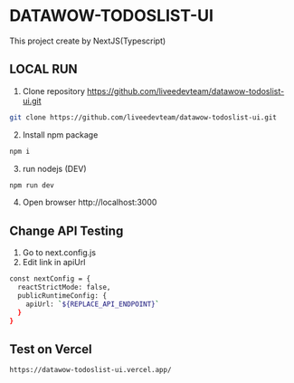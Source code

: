 # DATAWOW-TODOSLIST-UI

This project create by NextJS(Typescript)

## LOCAL RUN
1. Clone repository https://github.com/liveedevteam/datawow-todoslist-ui.git
```bash
git clone https://github.com/liveedevteam/datawow-todoslist-ui.git
```
2. Install npm package
```bash
npm i
```
3. run nodejs (DEV)
```bash
npm run dev
```
4. Open browser http://localhost:3000

## Change API Testing

1. Go to next.config.js
2. Edit link in apiUrl
```bash
const nextConfig = {
  reactStrictMode: false,
  publicRuntimeConfig: {
    apiUrl: `${REPLACE_API_ENDPOINT}`
  }
}
```

## Test on Vercel
```bash
https://datawow-todoslist-ui.vercel.app/
```
